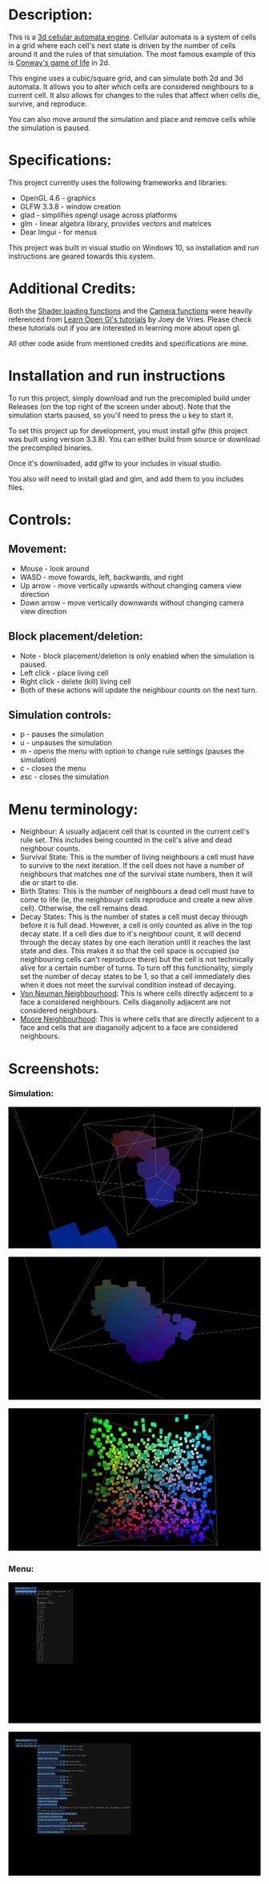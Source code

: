 # Description:

This is a [3d cellular automata engine](https://en.wikipedia.org/wiki/Cellular_automaton). Cellular automata is a system of cells in a grid where each cell's next state is driven by the number of cells around it and the rules of that simulation. The most famous example of this is [Conway's game of life](https://en.wikipedia.org/wiki/Conway%27s_Game_of_Life) in 2d.

This engine uses a cubic/square grid, and can simulate both 2d and 3d automata. It allows you to alter which cells are considered neighbours to a current cell. It also allows for changes to the rules that affect when cells die, survive, and reproduce.

You can also move around the simulation and place and remove cells while the simulation is paused.

# Specifications:

This project currently uses the following frameworks and libraries:
* OpenGL 4.6 - graphics
* GLFW 3.3.8 - window creation
* glad - simplifies opengl usage across platforms
* glm - linear algebra library, provides vectors and matrices
* Dear Imgui - for menus

This project was built in visual studio on Windows 10, so installation and run instructions are geared towards this system.

# Additional Credits:

Both the [Shader loading functions](https://learnopengl.com/Getting-started/Shaders) and the [Camera functions](https://learnopengl.com/Getting-started/Camera) were heavily referenced from [Learn Open Gl's tutorials](https://learnopengl.com/) by Joey de Vries. Please check these tutorials out if you are interested in learning more about open gl.

All other code aside from mentioned credits and specifications are mine.

# Installation and run instructions

To run this project, simply download and run the precomipled build under Releases (on the top right of the screen under about). Note that the simulation starts paused, so you'll need to press the u key to start it.

To set this project up for development, you must install glfw (this project was built using version 3.3.8). You can either build from source or download the precompiled binaries. 

Once it's downloaded, add glfw to your includes in visual studio.

You also will need to install glad and glm, and add them to you includes files.


# Controls:

## Movement:
* Mouse - look around
* WASD - move fowards, left, backwards, and right
* Up arrow - move vertically upwards without changing camera view direction
* Down arrow - move vertically downwards without changing camera view direction

## Block placement/deletion:
* Note - block placement/deletion is only enabled when the simulation is paused.
* Left click - place living cell
* Right click - delete (kill) living cell
* Both of these actions will update the neighbour counts on the next turn.

## Simulation controls:
* p - pauses the simulation
* u - unpauses the simulation
* m - opens the menu with option to change rule settings (pauses the simulation)
* c - closes the menu
* esc - closes the simulation


# Menu terminology:
* Neighbour: A usually adjacent cell that is counted in the current cell's rule set. This includes being counted in the cell's alive and dead neighbour counts.
* Survival State: This is the number of living neighbours a cell must have to survive to the next iteration. If the cell does not have a number of neighbours that matches one of the survival state numbers, then it will die or start to die.
* Birth States: This is the number of neighbours a dead cell must have to come to life (ie, the neighbouyr cells reproduce and create a new alive cell). Otherwise, the cell remains dead.
* Decay States: This is the number of states a cell must decay through before it is full dead. However, a cell is only counted as alive in the top decay state.
If a cell dies due to it's neighbour count, it will decend through the decay states by one each iteration until it reaches the last state and dies. This makes it so that the cell space is occupied (so neighbouring cells can't reproduce there) but the cell is not technically alive for a certain number of turns.
To turn off this functionality, simply set the number of decay states to be 1, so that a cell immediately dies when it does not meet the survival condition instead of decaying.
* [Von Neuman Neighbourhood](https://en.wikipedia.org/wiki/Von_Neumann_neighborhood): This is where cells directly adjecent to a face a considered neighbours. Cells diaganolly adjacent are not considered neighbours.
* [Moore Neighbourhood](https://en.wikipedia.org/wiki/Moore_neighborhood): This is where cells that are directly adjecent to a face and cells that are diaganolly adjcent to a face are considered neighbours.

# Screenshots:

### Simulation:
![Screenshot of Simulation](/Images/in_sim_1.png?raw=true "Screenshot of Simulation")

![Screenshot of Simulation 2](/Images/in_sim_2.png?raw=true "Screenshot of Simulation 2")

![Screenshot of Simulation - Random boxes](/Images/in_sim_3.png?raw=true "Screenshot of Simulation - Random Boxes")

### Menu:

![Menu Page 1](/Images/menu_1.png?raw=true "Menu Page 1")

![Menu Page 2](/Images/menu_2.png?raw=true "Menu Page 2")